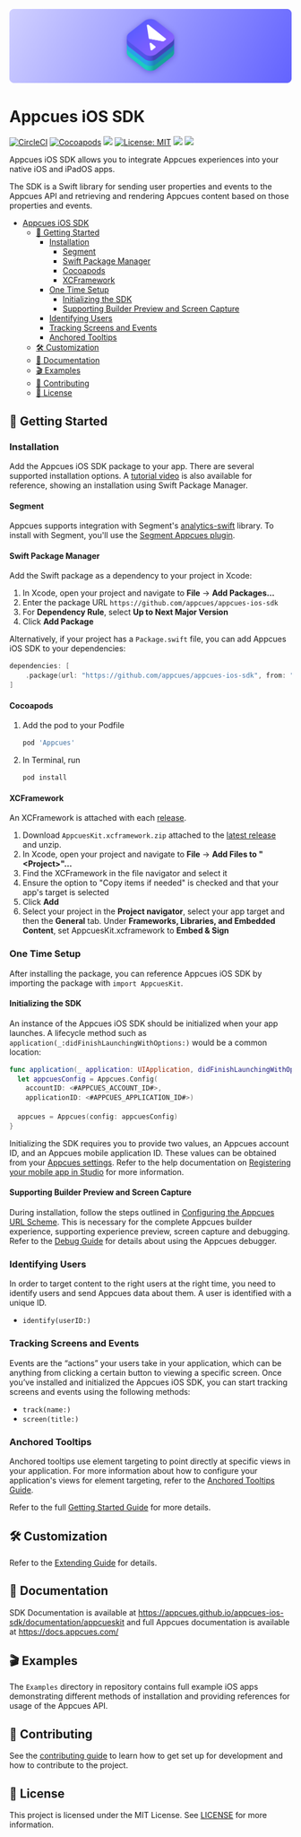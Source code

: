 ![AppcuesKit](https://raw.githubusercontent.com/appcues/appcues-ios-sdk/main/Sources/AppcuesKit/AppcuesKit.docc/banner%402x.png)

# Appcues iOS SDK

[![CircleCI](https://dl.circleci.com/status-badge/img/gh/appcues/appcues-ios-sdk/tree/main.svg?style=shield)](https://dl.circleci.com/status-badge/redirect/gh/appcues/appcues-ios-sdk/tree/main)
[![Cocoapods](https://img.shields.io/cocoapods/v/Appcues)](https://cocoapods.org/pods/Appcues)
[![](https://img.shields.io/badge/-documentation-informational)](https://appcues.github.io/appcues-ios-sdk/documentation/appcueskit)
[![License: MIT](https://img.shields.io/badge/license-MIT-green.svg)](https://github.com/appcues/appcues-ios-sdk/blob/main/LICENSE)
[![](https://img.shields.io/endpoint?url=https%3A%2F%2Fswiftpackageindex.com%2Fapi%2Fpackages%2Fappcues%2Fappcues-ios-sdk%2Fbadge%3Ftype%3Dplatforms)](https://swiftpackageindex.com/appcues/appcues-ios-sdk)
[![](https://img.shields.io/endpoint?url=https%3A%2F%2Fswiftpackageindex.com%2Fapi%2Fpackages%2Fappcues%2Fappcues-ios-sdk%2Fbadge%3Ftype%3Dswift-versions)](https://swiftpackageindex.com/appcues/appcues-ios-sdk)

Appcues iOS SDK allows you to integrate Appcues experiences into your native iOS and iPadOS apps.

The SDK is a Swift library for sending user properties and events to the Appcues API and retrieving and rendering Appcues content based on those properties and events.

- [Appcues iOS SDK](#appcues-ios-sdk)
  - [🚀 Getting Started](#-getting-started)
    - [Installation](#installation)
      - [Segment](#segment)
      - [Swift Package Manager](#swift-package-manager)
      - [Cocoapods](#cocoapods)
      - [XCFramework](#xcframework)
    - [One Time Setup](#one-time-setup)
      - [Initializing the SDK](#initializing-the-sdk)
      - [Supporting Builder Preview and Screen Capture](#supporting-builder-preview-and-screen-capture)
    - [Identifying Users](#identifying-users)
    - [Tracking Screens and Events](#tracking-screens-and-events)
    - [Anchored Tooltips](#anchored-tooltips)
  - [🛠 Customization](#-customization)
  - [📝 Documentation](#-documentation)
  - [🎬 Examples](#-examples)
  - [👷 Contributing](#-contributing)
  - [📄 License](#-license)

## 🚀 Getting Started

### Installation

Add the Appcues iOS SDK package to your app. There are several supported installation options. A [tutorial video](https://appcues.wistia.com/medias/m47az4z63o) is also available for reference, showing an installation using Swift Package Manager.

#### Segment

Appcues supports integration with Segment's [analytics-swift](https://github.com/segmentio/analytics-swift) library. To install with Segment, you'll use the [Segment Appcues plugin](https://github.com/appcues/segment-appcues-ios).

#### Swift Package Manager

Add the Swift package as a dependency to your project in Xcode:

1. In Xcode, open your project and navigate to **File** → **Add Packages…**
2. Enter the package URL `https://github.com/appcues/appcues-ios-sdk`
3. For **Dependency Rule**, select **Up to Next Major Version**
4. Click **Add Package**

Alternatively, if your project has a `Package.swift` file, you can add Appcues iOS SDK to your dependencies:

```swift
dependencies: [
    .package(url: "https://github.com/appcues/appcues-ios-sdk", from: "2.0.0"),
]
```

#### Cocoapods

1. Add the pod to your Podfile
    ```rb
    pod 'Appcues'
    ```
2. In Terminal, run
   ```sh
   pod install
   ```

#### XCFramework

An XCFramework is attached with each [release](https://github.com/appcues/appcues-ios-sdk/releases).

1. Download `AppcuesKit.xcframework.zip` attached to the [latest release](https://github.com/appcues/appcues-ios-sdk/releases) and unzip.
2. In Xcode, open your project and navigate to **File** → **Add Files to "\<Project\>"…**
3. Find the XCFramework in the file navigator and select it
4. Ensure the option to "Copy items if needed" is checked and that your app's target is selected
5. Click **Add**
6. Select your project in the **Project navigator**, select your app target and then the **General** tab. Under **Frameworks, Libraries, and Embedded Content**, set AppcuesKit.xcframework to **Embed & Sign**

### One Time Setup

After installing the package, you can reference Appcues iOS SDK by importing the package with `import AppcuesKit`.

#### Initializing the SDK

An instance of the Appcues iOS SDK should be initialized when your app launches. A lifecycle method such as `application(_:didFinishLaunchingWithOptions:)` would be a common location:

```swift
func application(_ application: UIApplication, didFinishLaunchingWithOptions launchOptions: [UIApplication.LaunchOptionsKey: Any]?) -> Bool {
  let appcuesConfig = Appcues.Config(
    accountID: <#APPCUES_ACCOUNT_ID#>,
    applicationID: <#APPCUES_APPLICATION_ID#>)
    
  appcues = Appcues(config: appcuesConfig)
}
```

Initializing the SDK requires you to provide two values, an Appcues account ID, and an Appcues mobile application ID. These values can be obtained from your [Appcues settings](https://studio.appcues.com/settings/account). Refer to the help documentation on [Registering your mobile app in Studio](https://docs.appcues.com/article/848-registering-your-mobile-app-in-studio) for more information.

#### Supporting Builder Preview and Screen Capture

During installation, follow the steps outlined in [Configuring the Appcues URL Scheme](https://appcues.github.io/appcues-ios-sdk/documentation/appcueskit/urlschemeconfiguring). This is necessary for the complete Appcues builder experience, supporting experience preview, screen capture and debugging. Refer to the [Debug Guide](https://appcues.github.io/appcues-ios-sdk/documentation/appcueskit/debugging) for details about using the Appcues debugger.

### Identifying Users

In order to target content to the right users at the right time, you need to identify users and send Appcues data about them. A user is identified with a unique ID.

- `identify(userID:)`

### Tracking Screens and Events

Events are the “actions” your users take in your application, which can be anything from clicking a certain button to viewing a specific screen. Once you’ve installed and initialized the Appcues iOS SDK, you can start tracking screens and events using the following methods:

- `track(name:)`
- `screen(title:)`

### Anchored Tooltips

Anchored tooltips use element targeting to point directly at specific views in your application. For more information about how to configure your application's views for element targeting, refer to the [Anchored Tooltips Guide](https://appcues.github.io/appcues-ios-sdk/documentation/appcueskit/anchoredtooltips).

Refer to the full [Getting Started Guide](https://appcues.github.io/appcues-ios-sdk/documentation/appcueskit/gettingstarted) for more details.

## 🛠 Customization

Refer to the [Extending Guide](https://appcues.github.io/appcues-ios-sdk/documentation/appcueskit/extending) for details.

## 📝 Documentation

SDK Documentation is available at https://appcues.github.io/appcues-ios-sdk/documentation/appcueskit and full Appcues documentation is available at https://docs.appcues.com/

## 🎬 Examples

The `Examples` directory in repository contains full example iOS apps demonstrating different methods of installation and providing references for usage of the Appcues API.

## 👷 Contributing

See the [contributing guide](https://github.com/appcues/appcues-ios-sdk/blob/main/CONTRIBUTING.md) to learn how to get set up for development and how to contribute to the project.

## 📄 License

This project is licensed under the MIT License. See [LICENSE](https://github.com/appcues/appcues-ios-sdk/blob/main/LICENSE) for more information.

